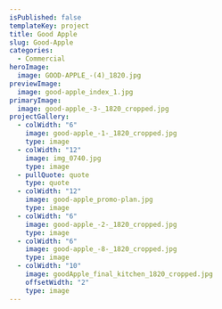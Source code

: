 ```yaml
---
isPublished: false
templateKey: project
title: Good Apple
slug: Good-Apple
categories:
  - Commercial
heroImage:
  image: GOOD-APPLE_-(4)_1820.jpg
previewImage:
  image: good-apple_index_1.jpg
primaryImage:
  image: good-apple_-3-_1820_cropped.jpg
projectGallery:
  - colWidth: "6"
    image: good-apple_-1-_1820_cropped.jpg
    type: image
  - colWidth: "12"
    image: img_0740.jpg
    type: image
  - pullQuote: quote
    type: quote
  - colWidth: "12"
    image: good-apple_promo-plan.jpg
    type: image
  - colWidth: "6"
    image: good-apple_-2-_1820_cropped.jpg
    type: image
  - colWidth: "6"
    image: good-apple_-8-_1820_cropped.jpg
    type: image
  - colWidth: "10"
    image: goodApple_final_kitchen_1820_cropped.jpg
    offsetWidth: "2"
    type: image
---
```

